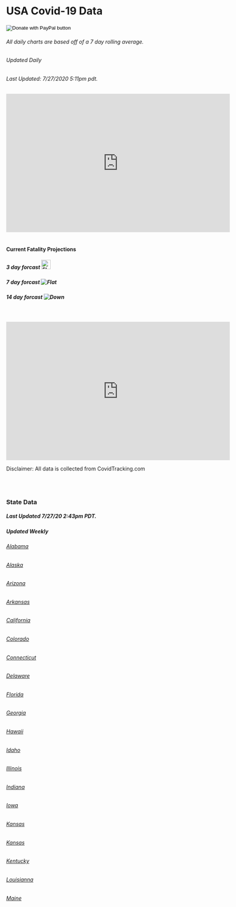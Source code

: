 

# USA Covid-19 Data 
<!-- Bidvertiser2033388 -->
<!-- Global site tag (gtag.js) - Google Analytics -->
<script async src="https://www.googletagmanager.com/gtag/js?id=UA-167862552-1"></script>
<script>
  window.dataLayer = window.dataLayer || [];
  function gtag(){dataLayer.push(arguments);}
  gtag('js', new Date());

  gtag('config', 'UA-167862552-1');
</script>

<meta name="propeller" content="c67469779396ee135446ef68fa131fc4">



<p style="text-align:right;">
<div id="paypal-button-container"></div>
<script src="https://www.paypal.com/sdk/js?client-id=sb&currency=USD" data-sdk-integration-source="button-factory"></script>
<form action="https://www.paypal.com/cgi-bin/webscr" method="post" target="_top">
<input type="hidden" name="cmd" value="_donations" />
<input type="hidden" name="business" value="6A4AWXGVD5F5L" />
<input type="hidden" name="currency_code" value="USD" />
<input type="image" src="https://www.paypalobjects.com/en_US/i/btn/btn_donateCC_LG.gif" border="0" name="submit" title="PayPal - The safer, easier way to pay online!" alt="Donate with PayPal button" />
<img alt="" border="0" src="https://www.paypal.com/en_US/i/scr/pixel.gif" width="1" height="1" />
</form>
</p>

<p style="text-align:center;">
<h6> All daily charts are based off of a 7 day rolling average.
  <h6> Updated Daily </h6>
<h6>Last Updated: 7/27/2020 5:11pm pdt. </h6>
<iframe width="600" height="371" seamless frameborder="0" scrolling="no" src="https://docs.google.com/spreadsheets/d/e/2PACX-1vTfotxCjrIv9j0qa55Q-vH95X329v9aKjBOr2-shLoCZ-kYYTgdp-ittdvGApMyYdaERfl6gM6HGBEA/pubchart?oid=705871937&amp;format=interactive"></iframe>
<br>
  <br>
  <h4> Current Fatality Projections</h4>
  <h5> 3 day forcast <img src="https://image.flaticon.com/icons/svg/54/54982.svg" alt="Flat" style="width:25px;height:25px"> </h5>
  <h5> 7 day forcast <img src="https://image.flaticon.com/icons/svg/54/54982.svg" alt="Flat"> </h5>
  <h5> 14 day forcast <img src="https://cdn2.iconfinder.com/data/icons/minimalist-arrows-set/100/ARROW-expand_diagonal_down-right_arrow-512.png" alt="Down"> </h5>
  <br>
  <br>
<iframe width="600" height="371" seamless frameborder="0" scrolling="no" src="https://docs.google.com/spreadsheets/d/e/2PACX-1vTfotxCjrIv9j0qa55Q-vH95X329v9aKjBOr2-shLoCZ-kYYTgdp-ittdvGApMyYdaERfl6gM6HGBEA/pubchart?oid=445395274&amp;format=interactive"></iframe>
<br>
<p>Disclaimer: All data is collected from CovidTracking.com</p>
<br>

<br>
<h3> State Data </h3>
<h5> Last Updated 7/27/20 2:43pm PDT. <h5>
<h5> Updated Weekly <h5>
<h6><a href="javascript:window.open('https://docs.google.com/spreadsheets/d/e/2PACX-1vRQTMrJfoOBroiSy810e__dInixlvGAA4CUWdTQq1_0gZRqffjG9RGg-pdTaVqut_rR1_GCrg2B98fA/pubchart?oid=837938382&format=interactive', 'Alabama', 'width=600,height=371');">Alabama</a></h6>

<h6><a href="javascript:window.open('https://docs.google.com/spreadsheets/d/e/2PACX-1vQpxx9Bywe-aMKbDBSZsUEgpKwfiZ77KH8U6R8ZqGqS5FgyllK4F08h75xFkZg_1BwOZsdT9L3RvZ4e/pubchart?oid=156019386&format=interactive', 'Alaska', 'width=600,height=371');">Alaska</a></h6>

<h6><a href="javascript:window.open('https://docs.google.com/spreadsheets/d/e/2PACX-1vTrod5HaGmqxTRnSe4OOVrnxW870BJw7INCxpCj2Xfl1rKY3_rgvaq_9Q8hkxVa1gStaXfF3_NpH1dY/pubchart?oid=1155378071&format=interactive', 'Arizona', 'width=600,height=371');">Arizona</a></h6>

<h6><a href="javascript:window.open('https://docs.google.com/spreadsheets/d/e/2PACX-1vQ5PHGvjUC06IT0R8zwnEK_tau8AuKmjzOj3z80rCTat4KbcnmmQZiy_uUCWgT4BBszsodWJowgjq5i/pubchart?oid=37556038&format=interactive', 'Arkansas', 'width=600,height=371');">Arkansas</a></h6>

<h6><a href="javascript:window.open('https://docs.google.com/spreadsheets/d/e/2PACX-1vRonWfueDo6Uh1BUMCuLQwYTyQb66eSh9cD5aYKfbcNmI65uhSMrJ4dukxfxyJkFMGx04VcmkQhQQDX/pubchart?oid=2112309523&format=interactive', 'California', 'width=600,height=371');">California</a></h6>

<h6><a href="javascript:window.open('https://docs.google.com/spreadsheets/d/e/2PACX-1vR5FnGwiCayULs4V44JV6fyiFqJZIMJAn8dZ0TcEel1u2vXPNNUlyij16gtCPH5rEFopfVrfQNzGQqA/pubchart?oid=724343051&format=interactive', 'Colorado', 'width=600,height=371');">Colorado</a></h6>

<h6><a href="javascript:window.open('https://docs.google.com/spreadsheets/d/e/2PACX-1vSSm46R4ysUnBLz1xEpJhfgI6TiZVVvmlx-f0AAdQCsMux08QirqAHWE97OWkaTNZvRzL8ux49IHD3x/pubchart?oid=21165560&format=interactive', 'Connecticut', 'width=600,height=371');">Connecticut</a></h6>

<h6><a href="javascript:window.open('https://docs.google.com/spreadsheets/d/e/2PACX-1vQjtN95bfbAnK71x4_5qTIQSXQw3Vwm-bL4wQgkYdEYqBloTDxOyLYnWYl2F8m9BbMInTEqGrYMys94/pubchart?oid=337068911&format=interactive', 'Delaware', 'width=600,height=371');">Delaware</a></h6>

<h6><a href="javascript:window.open('https://docs.google.com/spreadsheets/d/e/2PACX-1vSA0bYgZYhJRVGoEWO-dBuLqrt1TR283gGi6MifPTB-V-qFb50xJmCy87Yp33jEJyO76ga1O6ESJ_4S/pubchart?oid=1631889270&format=interactive', 'Florida', 'width=600,height=371');">Florida</a></h6>

<h6><a href="javascript:window.open('https://docs.google.com/spreadsheets/d/e/2PACX-1vToK64mwCBrJn-3pPIYaRJoGIIukAxdSgLiDThZocPYztPk73BpWuxYmEBJ-rrQKABr0VH_0xGlOS6y/pubchart?oid=557812552&format=interactive', 'Georgia', 'width=600,height=371');">Georgia</a></h6>

<h6><a href="javascript:window.open('https://docs.google.com/spreadsheets/d/e/2PACX-1vSQEkswb8-zalspUZS8QvVaZYcdT6mMEW5ExJgqpsatAUX4vhJoi9lQlgZzrTRFOOHAZ5y04MxW6jJ-/pubchart?oid=1273373672&format=interactive', 'Hawaii', 'width=600,height=371');">Hawaii</a></h6>

<h6><a href="javascript:window.open('https://docs.google.com/spreadsheets/d/e/2PACX-1vSQEkswb8-zalspUZS8QvVaZYcdT6mMEW5ExJgqpsatAUX4vhJoi9lQlgZzrTRFOOHAZ5y04MxW6jJ-/pubchart?oid=1273373672&format=interactive', 'Idaho', 'width=600,height=371');">Idaho</a></h6>

<h6><a href="javascript:window.open('https://docs.google.com/spreadsheets/d/e/2PACX-1vTGDvop0gfyMshKHxSauX0MlEAMaPOtHCM-Vnr2x6YqsHBKTVEJ9t5m8Ysgi6i9qMCVWCPn3JOZ6huS/pubchart?oid=398511888&format=interactive', 'Illinois', 'width=600,height=371');">Illinois</a></h6>

<h6><a href="javascript:window.open('https://docs.google.com/spreadsheets/d/e/2PACX-1vRF8UfjZJjRy7H6UE4mr5i2vPPNQOVClqH9QZAhFDqPm3FA_jo8lDkFdDVx2X1TkfUMWQBBhdOtCBQw/pubchart?oid=1934953113&format=interactive', 'Indiana', 'width=600,height=371');">Indiana</a></h6>

<h6><a href="javascript:window.open('https://docs.google.com/spreadsheets/d/e/2PACX-1vS3Txr4icsMoty2E_08qs6Bo9oYg3640Fk4poxN8E91HrV7DvqU8QqkLIZQn9VNuPZR8-T6r8FM0xkt/pubchart?oid=536041986&format=interactive', 'Iowa', 'width=600,height=371');">Iowa</a></h6>

<h6><a href="javascript:window.open('https://docs.google.com/spreadsheets/d/e/2PACX-1vTx2-aS4BzeNdL-GQIF1ROTO5JwIvASbENbjR4oUaNU8pMGmLGeQyN1GG8j0bomLsv06uD_u5tAlwXt/pubchart?oid=1828027351&format=interactive', 'Kansas', 'width=600,height=371');">Kansas</a></h6>

<h6><a href="javascript:window.open('https://docs.google.com/spreadsheets/d/e/2PACX-1vTx2-aS4BzeNdL-GQIF1ROTO5JwIvASbENbjR4oUaNU8pMGmLGeQyN1GG8j0bomLsv06uD_u5tAlwXt/pubchart?oid=1828027351&format=interactive', 'Kansas', 'width=600,height=371');">Kansas</a></h6>

<h6><a href="javascript:window.open('https://docs.google.com/spreadsheets/d/e/2PACX-1vQkaxOpcOLRBKDOdJU9o-2AxFGmCpFuNhtP6pQ7FYgpEqfsZkAC35p4wZNKcnhr9AwuAbvPitSwtmLx/pubchart?oid=821561588&format=interactive', 'Kentucky', 'width=600,height=371');">Kentucky</a></h6>

<h6><a href="javascript:window.open('https://docs.google.com/spreadsheets/d/e/2PACX-1vSqdtNsme9mmd4Uws8ZDGOnjR6sE3-HpgLm6mS4_btqDPw1cORtkXECBKMirEKWmu9zGioPCjSlD91n/pubchart?oid=523512650&format=interactive', 'Louisianna', 'width=600,height=371');">Louisianna</a></h6>

<h6><a href="javascript:window.open('https://docs.google.com/spreadsheets/d/e/2PACX-1vRnpNuWhZyfArc2m-UN0RS4NZyulRnt3MFjSwZDmRPId8-Uii2PyMF9r82haRyhCfK3Dwrl53tcTu9o/pubchart?oid=474551697&format=interactive', 'Maine', 'width=600,height=371');">Maine</a></h6>

